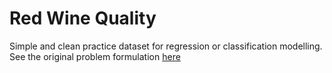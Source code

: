 # Red Wine Quality
Simple and clean practice dataset for regression or classification modelling. See the original problem formulation [here](https://www.kaggle.com/uciml/red-wine-quality-cortez-et-al-2009)